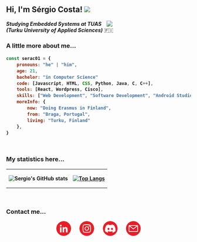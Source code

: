 <h2><b> Hi, I'm Sérgio Costa! </b><img src="https://upload.wikimedia.org/wikipedia/commons/e/e2/Math_-_Idil_Keysan_-_Wikimedia_Giphy_stickers_2019.gif" width="50"></h2>

<img align='right' src="https://pankajvyas.in/static/media/front.48645a7b.gif" width="230">

<em><b>Studying Embedded Systems at TUAS <br>(Turku University of Applied Sciences)</b></em> 🇫🇮


### <b>A little more about me...  

```javascript
const serac01 = {
    pronouns: "he" | "him",
    age: 21,
    bachelor: "in Computer Science"
    code: [Javascript, HTML, CSS, Python, Java, C, C++],
    tools: [React, Wordpress, Cisco],
    skills: ["Web Development", "Software Development", "Android Studio"],
    moreInfo: {
        now: "Doing Erasmus in Finland",
        from: "Braga, Portugal",
        living: "Turku, Finland"
    },
}
```

<br/>

### <b>My statistics here...  </b>

<table>
<tr>
<td>
<div>

![Sergio's GitHub stats](https://github-readme-stats.vercel.app/api/?username=serac01&show_icons=true&title_color=fff&icon_color=79ff97&text_color=9f9f9f&bg_color=151515)

</div>
</td>
<td>
<div>

[![Top Langs](https://github-readme-stats.vercel.app/api/top-langs/?username=serac01)](https://github.com/anuraghazra/github-readme-stats)

</div>
</td>
</tr>
</table>

<br/>

### <b>Contact me...  </b>

<p align="center">
  <a href="https://www.linkedin.com/in/serac01/"><img src="images/linkedin.png" width="40"/></a>
  &#8287;&#8287;&#8287;&#8287;
  <a href="https://www.instagram.com/serac.01/"><img src="images/instagram.png" width="40"/></a>
  &#8287;&#8287;&#8287;&#8287;
  <a href="https://www.discordapp.com/users/585416804612964352"><img src="images/discord.png" width="40"/></a>
  &#8287;&#8287;&#8287;&#8287;
  <a href="mailto:p.serac01@gmail.com"><img src="images/email.png" width="40"/></a>
</p>
